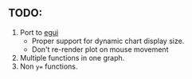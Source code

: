 ## TODO:
1. Port to [egui](https://github.com/emilk/egui)
    - Proper support for dynamic chart display size.
    - Don't re-render plot on mouse movement
2. Multiple functions in one graph.
3. Non `y=` functions.